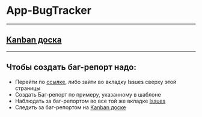 # App-BugTracker
----
## [Kanban доска](https://github.com/orgs/Followy-Dev/projects/3)
----
## Чтобы создать баг-репорт надо:
- Перейти по [ссылке](../../issues), либо зайти во вкладку Issues сверху этой страницы
- Создать Баг-репорт по примеру, указанному в шаблоне
- Наблюдать за баг-репортом во все той же вкладке [Issues](../../issues)
- Следить за баг-репортом на [Kanban доске](https://github.com/orgs/Followy-Dev/projects/3)
